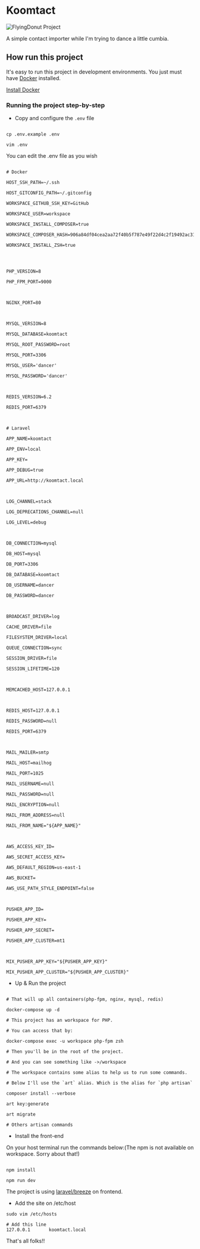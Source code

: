 

  

# Koomtact

![FlyingDonut Project](https://www.flyingdonut.io/api/projects/619c157c66aa032e09f29067/iterations/current/status.svg)

  

A simple contact importer while I'm trying to dance a little cumbia.

  

## How run this project

It's easy to run this project in development environments. You just must have [Docker](https://docs.docker.com/) installed.

[Install Docker](https://docs.docker.com/engine/install/)

  

### Running the project step-by-step

- Copy and configure the `.env` file

```shell

cp .env.example .env

vim .env

```

You can edit the .env file as you wish

```env

# Docker

HOST_SSH_PATH=~/.ssh

HOST_GITCONFIG_PATH=~/.gitconfig

WORKSPACE_GITHUB_SSH_KEY=GitHub

WORKSPACE_USER=workspace

WORKSPACE_INSTALL_COMPOSER=true

WORKSPACE_COMPOSER_HASH=906a84df04cea2aa72f40b5f787e49f22d4c2f19492ac310e8cba5b96ac8b64115ac402c8cd292b8a03482574915d1a8

WORKSPACE_INSTALL_ZSH=true

  
  

PHP_VERSION=8

PHP_FPM_PORT=9000

  

NGINX_PORT=80

  

MYSQL_VERSION=8

MYSQL_DATABASE=koomtact

MYSQL_ROOT_PASSWORD=root

MYSQL_PORT=3306

MYSQL_USER='dancer'

MYSQL_PASSWORD='dancer'

  

REDIS_VERSION=6.2

REDIS_PORT=6379

  

# Laravel

APP_NAME=koomtact

APP_ENV=local

APP_KEY=

APP_DEBUG=true

APP_URL=http://koomtact.local

  

LOG_CHANNEL=stack

LOG_DEPRECATIONS_CHANNEL=null

LOG_LEVEL=debug

  

DB_CONNECTION=mysql

DB_HOST=mysql

DB_PORT=3306

DB_DATABASE=koomtact

DB_USERNAME=dancer

DB_PASSWORD=dancer

  

BROADCAST_DRIVER=log

CACHE_DRIVER=file

FILESYSTEM_DRIVER=local

QUEUE_CONNECTION=sync

SESSION_DRIVER=file

SESSION_LIFETIME=120

  

MEMCACHED_HOST=127.0.0.1

  

REDIS_HOST=127.0.0.1

REDIS_PASSWORD=null

REDIS_PORT=6379

  

MAIL_MAILER=smtp

MAIL_HOST=mailhog

MAIL_PORT=1025

MAIL_USERNAME=null

MAIL_PASSWORD=null

MAIL_ENCRYPTION=null

MAIL_FROM_ADDRESS=null

MAIL_FROM_NAME="${APP_NAME}"

  

AWS_ACCESS_KEY_ID=

AWS_SECRET_ACCESS_KEY=

AWS_DEFAULT_REGION=us-east-1

AWS_BUCKET=

AWS_USE_PATH_STYLE_ENDPOINT=false

  

PUSHER_APP_ID=

PUSHER_APP_KEY=

PUSHER_APP_SECRET=

PUSHER_APP_CLUSTER=mt1

  

MIX_PUSHER_APP_KEY="${PUSHER_APP_KEY}"

MIX_PUSHER_APP_CLUSTER="${PUSHER_APP_CLUSTER}"

```

- Up & Run the project

```shell

# That will up all containers(php-fpm, nginx, mysql, redis)

docker-compose up -d

# This project has an workspace for PHP.

# You can access that by:

docker-compose exec -u workspace php-fpm zsh

# Then you'll be in the root of the project.

# And you can see something like ->/workspace

# The workspace contains some alias to help us to run some commands.

# Below I'll use the `art` alias. Which is the alias for `php artisan`

composer install --verbose

art key:generate

art migrate

# Others artisan commands

```

- Install the front-end

On your host terminal run the commands below:(The npm is not available on workspace. Sorry about that!)

```shell

npm install

npm run dev

```
The project is using [laravel/breeze](https://github.com/laravel/breeze) on frontend.

-  Add the site on /etc/host
```shell
sudo vim /etc/hosts

# Add this line
127.0.0.1       koomtact.local
```

That's all folks!!
